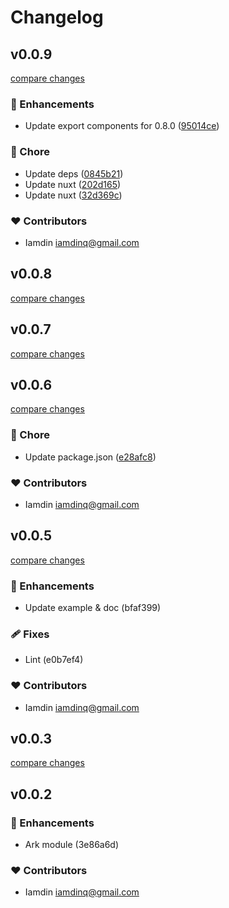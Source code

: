# Changelog


## v0.0.9

[compare changes](https://github.com/iamdin/nuxt-ark-ui/compare/v0.0.8...v0.0.9)

### 🚀 Enhancements

- Update export components for 0.8.0 ([95014ce](https://github.com/iamdin/nuxt-ark-ui/commit/95014ce))

### 🏡 Chore

- Update deps ([0845b21](https://github.com/iamdin/nuxt-ark-ui/commit/0845b21))
- Update nuxt ([202d165](https://github.com/iamdin/nuxt-ark-ui/commit/202d165))
- Update nuxt ([32d369c](https://github.com/iamdin/nuxt-ark-ui/commit/32d369c))

### ❤️  Contributors

- Iamdin <iamdinq@gmail.com>

## v0.0.8

[compare changes](https://github.com/iamdin/nuxt-ark-ui/compare/v0.0.7...v0.0.8)

## v0.0.7

[compare changes](https://github.com/iamdin/nuxt-ark-ui/compare/v0.0.6...v0.0.7)

## v0.0.6

[compare changes](https://github.com/iamdin/nuxt-ark-ui/compare/v0.0.5...v0.0.6)

### 🏡 Chore

- Update package.json ([e28afc8](https://github.com/iamdin/nuxt-ark-ui/commit/e28afc8))

### ❤️  Contributors

- Iamdin <iamdinq@gmail.com>

## v0.0.5

[compare changes](https://undefined/undefined/compare/v0.0.3...v0.0.5)

### 🚀 Enhancements

- Update example & doc (bfaf399)

### 🩹 Fixes

- Lint (e0b7ef4)

### ❤️  Contributors

- Iamdin <iamdinq@gmail.com>

## v0.0.3

[compare changes](https://undefined/undefined/compare/v0.0.2...v0.0.3)

## v0.0.2


### 🚀 Enhancements

- Ark module (3e86a6d)

### ❤️  Contributors

- Iamdin <iamdinq@gmail.com>

